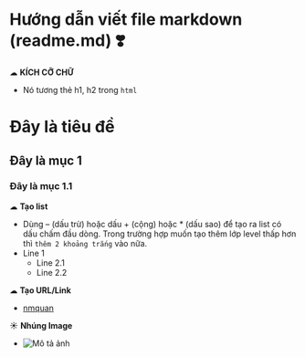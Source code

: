 # Hướng dẫn viết file markdown (readme.md) ❣️
☁ **KÍCH CỠ CHỮ**
- Nó tương thẻ h1, h2 trong `html`
# Đây là tiêu đề
## Đây là mục 1
### Đây là mục 1.1

☁ **Tạo list**
- Dùng – (dấu trừ) hoặc dấu + (cộng) hoặc * (dấu sao) để tạo ra list có dấu chấm đầu dòng. Trong trường hợp muốn tạo thêm lớp level thấp hơn thì `thêm 2 khoảng trắng` vào nữa.
- Line 1
  - Line 2.1
  - Line 2.2

☁ **Tạo URL/Link**
- [nmquan](https://github.com/Quanmn)

☀ **Nhúng Image**

- ![Mô tả ảnh](./doquyen.jpg) 
